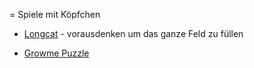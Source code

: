 = Spiele mit Köpfchen

* [Longcat](https://poki.com/en/g/longcat) - vorausdenken um das ganze
  Feld zu füllen

* [Growme Puzzle](https://poki.com/de/g/growmi)

